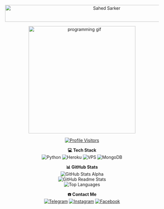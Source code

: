 <p align="center">
  <img src="https://readme-typing-svg.herokuapp.com?font=Kaushan+Script&size=40&duration=3500&color=447FF7&background=FFFFFF00&center=true&vCenter=true&width=650&height=55&lines=Hey!+It's+Sahed+Sarker;I+am+a+Student;I+am+from+Bangladesh;I+am+a+small+developer;Please+Support+and+Follow" alt="Sahed Sarker" width="650" height="55">
</p>

<p align="center">
  <img alt="programming gif" width="350" src="https://media.giphy.com/media/juua9i2c2fA0AIp2iq/giphy.gif" />
</p>

<p align="center">
  <a href="https://github.com/SahedSarker">
    <img src="https://komarev.com/ghpvc/?username=SahedSarker&label=Profile+Visitors&color=0e75b6&style=for-the-badge" alt="Profile Visitors"/>
  </a>
</p>

<p align="center"><b>💻 Tech Stack</b><br>
  <img alt="Python" src="https://img.shields.io/badge/python-3670A0?style=for-the-badge&logo=python&logoColor=ffdd54" />
  <img alt="Heroku" src="https://img.shields.io/badge/heroku-%23430098.svg?style=for-the-badge&logo=heroku&logoColor=white" />
  <img alt="VPS" src="https://img.shields.io/badge/VPS-%23000000.svg?style=for-the-badge&logo=linux&logoColor=white" />
  <img alt="MongoDB" src="https://img.shields.io/badge/MongoDB-%234ea94b.svg?style=for-the-badge&logo=mongodb&logoColor=white" />
</p>

<p align="center"><b>📊 GitHub Stats</b><br>
  <img alt="GitHub Stats Alpha" src="https://github-stats-alpha.vercel.app/api/?username=SahedSarker&cc=000&tc=00ff00&ic=fff000&include_all_commits=true&bc=fff" /><br>
  <img alt="GitHub Readme Stats" src="https://github-readme-stats.vercel.app/api?username=SahedSarker&show_icons=true&theme=highcontrast" /><br>
  <img alt="Top Languages" src="https://github-readme-stats.vercel.app/api/top-langs/?username=SahedSarker&theme=highcontrast&hide_border=false&include_all_commits=true&layout=compact&count_private=true" />
</p>

<p align="center"><b>☎️ Contact Me</b><br>
  <a href="https://telegram.me/SahedContactBot"><img alt="Telegram" src="https://img.shields.io/badge/Telegram-%231877F2.svg?logo=Telegram&logoColor=white" /></a>
  <a href="https://instagram.com/SahedSarkerr"><img alt="Instagram" src="https://img.shields.io/badge/Instagram-%23E4405F.svg?logo=Instagram&logoColor=white" /></a>
  <a href="https://facebook.com/SahedSarkerr"><img alt="Facebook" src="https://img.shields.io/badge/Facebook-%231877F2.svg?logo=Facebook&logoColor=white" /></a>
</p>
